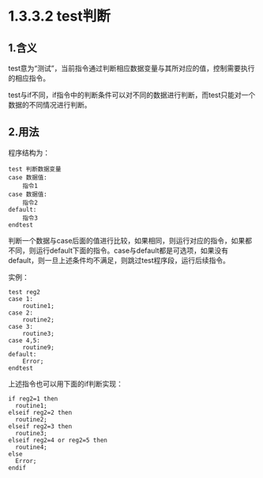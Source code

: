 # 1.3.3.2 test判断

## 1.含义

test意为“测试”，当前指令通过判断相应数据变量与其所对应的值，控制需要执行的相应指令。

test与if不同，if指令中的判断条件可以对不同的数据进行判断，而test只能对一个数据的不同情况进行判断。

## 2.用法

程序结构为：

```rapid
test 判断数据变量
case 数据值:
	指令1
case 数据值:
	指令2
default:
	指令3
endtest
```

判断一个数据与case后面的值进行比较，如果相同，则运行对应的指令，如果都不同，则运行default下面的指令。case与default都是可选项，如果没有default，则一旦上述条件均不满足，则跳过test程序段，运行后续指令。

实例：

```rapid
test reg2
case 1:
	routine1;
case 2:
	routine2; 
case 3:
	routine3;
case 4,5:
	routine9;
default:
	Error;
endtest
```

上述指令也可以用下面的if判断实现：

```rapid
if reg2=1 then
  routine1;
elseif reg2=2 then
  routine2;
elseif reg2=3 then
  routine3;
elseif reg2=4 or reg2=5 then
  routine4;
else
  Error;
endif
```

